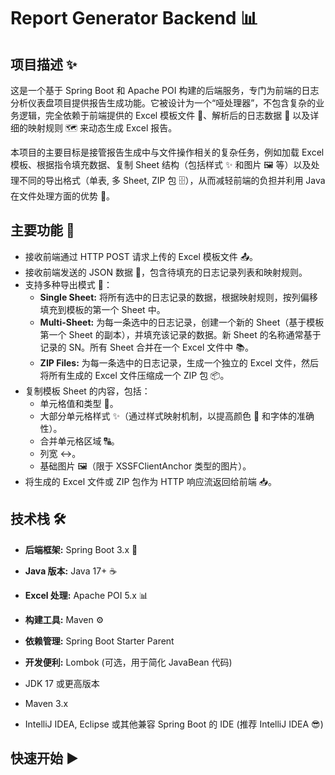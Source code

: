 # Report Generator Backend 📊

## 项目描述 ✨

这是一个基于 Spring Boot 和 Apache POI 构建的后端服务，专门为前端的日志分析仪表盘项目提供报告生成功能。它被设计为一个“哑处理器”，不包含复杂的业务逻辑，完全依赖于前端提供的 Excel 模板文件 📄、解析后的日志数据 📝 以及详细的映射规则 🗺️ 来动态生成 Excel 报告。

本项目的主要目标是接管报告生成中与文件操作相关的复杂任务，例如加载 Excel 模板、根据指令填充数据、复制 Sheet 结构（包括样式 ✨ 和图片 🖼️ 等）以及处理不同的导出格式（单表, 多 Sheet, ZIP 包 🗄️），从而减轻前端的负担并利用 Java 在文件处理方面的优势 💪。

## 主要功能 🚀

*   接收前端通过 HTTP POST 请求上传的 Excel 模板文件 📤。
*   接收前端发送的 JSON 数据 📨，包含待填充的日志记录列表和映射规则。
*   支持多种导出模式 💾：
    *   **Single Sheet:** 将所有选中的日志记录的数据，根据映射规则，按列偏移填充到模板的第一个 Sheet 中。
    *   **Multi-Sheet:** 为每一条选中的日志记录，创建一个新的 Sheet（基于模板第一个 Sheet 的副本），并填充该记录的数据。新 Sheet 的名称通常基于记录的 SN。所有 Sheet 合并在一个 Excel 文件中 📚。
    *   **ZIP Files:** 为每一条选中的日志记录，生成一个独立的 Excel 文件，然后将所有生成的 Excel 文件压缩成一个 ZIP 包 📦。
*   复制模板 Sheet 的内容，包括：
    *   单元格值和类型 📝。
    *   大部分单元格样式 ✨（通过样式映射机制，以提高颜色 🎨 和字体的准确性）。
    *   合并单元格区域 🔠。
    *   列宽 ↔️。
    *   基础图片 🖼️（限于 XSSFClientAnchor 类型的图片）。
*   将生成的 Excel 文件或 ZIP 包作为 HTTP 响应流返回给前端 📥。

## 技术栈 🛠️

*   **后端框架:** Spring Boot 3.x 🍃
*   **Java 版本:** Java 17+ ☕
*   **Excel 处理:** Apache POI 5.x 📊
*   **构建工具:** Maven ⚙️
*   **依赖管理:** Spring Boot Starter Parent
*   **开发便利:** Lombok (可选，用于简化 JavaBean 代码)


*   JDK 17 或更高版本
*   Maven 3.x
*   IntelliJ IDEA, Eclipse 或其他兼容 Spring Boot 的 IDE (推荐 IntelliJ IDEA 😎)

## 快速开始 ▶️
